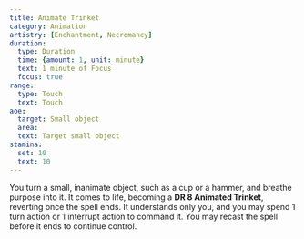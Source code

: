 ```yaml
---
title: Animate Trinket
category: Animation
artistry: [Enchantment, Necromancy]
duration:
  type: Duration
  time: {amount: 1, unit: minute}
  text: 1 minute of Focus
  focus: true
range:
  type: Touch
  text: Touch
aoe:
  target: Small object
  area: 
  text: Target small object
stamina:
  set: 10
  text: 10
---
```

You turn a small, inanimate object, such as a cup or a hammer, and breathe purpose into it. It comes to life, becoming a **DR 8 Animated Trinket**, reverting once the spell ends. It understands only you, and you may spend 1 turn action or 1 interrupt action to command it. You may recast the spell before it ends to continue control.
